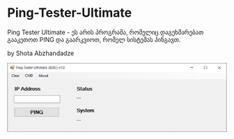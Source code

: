 # Ping-Tester-Ultimate
Ping Tester Ultimate - ეს არის პროგრამა, რომელიც დაგეხმარებათ გააკეთოთ PING და გაარკვიოთ, რომელ სისტემას პინგავთ.

by Shota Abzhandadze

![](2020-09-03_184145.jpg)
